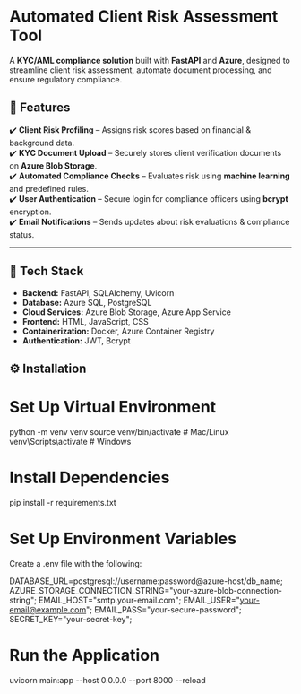 # Automated Client Risk Assessment Tool

A **KYC/AML compliance solution** built with **FastAPI** and **Azure**, designed to streamline client risk assessment, automate document processing, and ensure regulatory compliance.

## 📌 Features
✔️ **Client Risk Profiling** – Assigns risk scores based on financial & background data.  
✔️ **KYC Document Upload** – Securely stores client verification documents on **Azure Blob Storage**.  
✔️ **Automated Compliance Checks** – Evaluates risk using **machine learning** and predefined rules.  
✔️ **User Authentication** – Secure login for compliance officers using **bcrypt** encryption.  
✔️ **Email Notifications** – Sends updates about risk evaluations & compliance status.  

---

## 🚀 Tech Stack
- **Backend:** FastAPI, SQLAlchemy, Uvicorn  
- **Database:** Azure SQL, PostgreSQL  
- **Cloud Services:** Azure Blob Storage, Azure App Service  
- **Frontend:** HTML, JavaScript, CSS  
- **Containerization:** Docker, Azure Container Registry  
- **Authentication:** JWT, Bcrypt 

## ⚙️ Installation
# Set Up Virtual Environment
python -m venv venv
source venv/bin/activate  # Mac/Linux
venv\Scripts\activate     # Windows

# Install Dependencies
pip install -r requirements.txt

# Set Up Environment Variables
Create a .env file with the following:

DATABASE_URL=postgresql://username:password@azure-host/db_name;
AZURE_STORAGE_CONNECTION_STRING="your-azure-blob-connection-string";
EMAIL_HOST="smtp.your-email.com";
EMAIL_USER="your-email@example.com";
EMAIL_PASS="your-secure-password";
SECRET_KEY="your-secret-key";

# Run the Application
uvicorn main:app --host 0.0.0.0 --port 8000 --reload